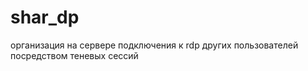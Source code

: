 # shar_dp

организация на сервере подключения к rdp других пользователей посредством теневых сессий 
